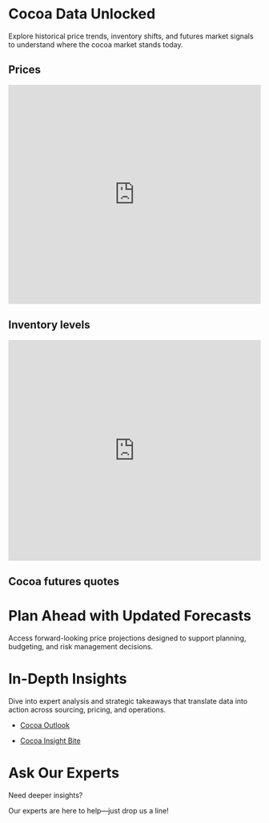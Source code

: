 <link rel="stylesheet" href="doc/assets/style.css">

# <span class="section-title">Cocoa Data Unlocked</span>

<p class="section-desc">Explore historical price trends, inventory shifts, and futures market signals to understand where the cocoa market stands today.</p>

## <span class="section-subtitle">Prices</span>

<iframe title="Price volatility has increased significantly since H2 2023" aria-label="Interactive line chart" id="datawrapper-chart-fzrby" src="https://datawrapper.dwcdn.net/fzrby/1/" scrolling="no" frameborder="0" style="width: 0; min-width: 100% !important; border: none;" height="438" data-external="1"></iframe><script type="text/javascript">!function(){"use strict";window.addEventListener("message",function(a){if(void 0!==a.data["datawrapper-height"]){var e=document.querySelectorAll("iframe");for(var t in a.data["datawrapper-height"])for(var r,i=0;r=e[i];i++)if(r.contentWindow===a.source){var d=a.data["datawrapper-height"][t]+"px";r.style.height=d}}})}();
</script>

## <span class="section-subtitle">Inventory levels</span>

<iframe title="Cocoa inventories are rebounding given tariff tensions" aria-label="Interactive line chart" id="datawrapper-chart-88Nf2" src="https://datawrapper.dwcdn.net/88Nf2/1/" scrolling="no" frameborder="0" style="width: 0; min-width: 100% !important; border: none;" height="441" data-external="1"></iframe><script type="text/javascript">!function(){"use strict";window.addEventListener("message",function(a){if(void 0!==a.data["datawrapper-height"]){var e=document.querySelectorAll("iframe");for(var t in a.data["datawrapper-height"])for(var r,i=0;r=e[i];i++)if(r.contentWindow===a.source){var d=a.data["datawrapper-height"][t]+"px";r.style.height=d}}})}();
</script>

## <span class="section-subtitle">Cocoa futures quotes</span>

# <span class="section-title">Plan Ahead with Updated Forecasts</span>
<p class="section-desc">Access forward-looking price projections designed to support planning, budgeting, and risk management decisions.</p>

# <span class="section-title">In-Depth Insights</span>
<p class="section-desc">Dive into expert analysis and strategic takeaways that translate data into action across sourcing, pricing, and operations.</p>

- [Cocoa Outlook](https://app.frontierview.com/insightBite/3097/what-do-us-tariffs-mean-for-the-pharma-industry-in-latin-america)

- [Cocoa Insight Bite](https://app.frontierview.com/insightBite/3091/commodities-outlook-cocoa)

# <span class="section-title">Ask Our Experts</span>
<p class="section-desc">Need deeper insights?</p>  
<p class="section-desc">Our experts are here to help—just drop us a line!</p>

